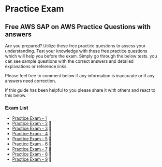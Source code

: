 # Practice Exam

## Free AWS SAP on AWS Practice Questions with answers

Are you prepared? Utilize these free practice questions to assess your understanding. Test your knowledge with these free practice questions which will help you before the exam. Simply go through the below tests. you can see sample questions with the correct answers and detailed explanations or reference links.

Please feel free to comment below if any information is inaccurate or if any answers need correction.

If this guide has been helpful to you please share it with others and react to this below.

### Exam List

- [Practice Exam - 1](./practice-exam-1.md)
- [Practice Exam - 2](./practice-exam-2.md) 🚧
- [Practice Exam - 3](./practice-exam-3.md) 🚧
- [Practice Exam - 4](./practice-exam-4.md) 🚧
- [Practice Exam - 5](./practice-exam-5.md) 🚧
- [Practice Exam - 6](./practice-exam-6.md) 🚧
- [Practice Exam - 7](./practice-exam-7.md) 🚧
- [Practice Exam - 8](./practice-exam-8.md) 🚧
- [Practice Exam - 9](./practice-exam-9.md) 🚧
